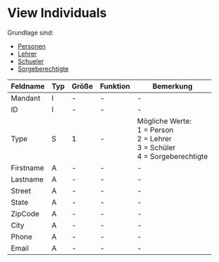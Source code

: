 # View Individuals

Grundlage sind:

* [Personen](https://doc.magellan7-toolbox.stueber.de/datenstrukture/tabellen/Personen/)
* [Lehrer](https://doc.magellan7-toolbox.stueber.de/datenstruktur/ansichten/Lehrer/)
* [Schueler](https://doc.magellan7-toolbox.stueber.de/datenstruktur/tabellen/Schueler/)
* [Sorgeberechtigte](https://doc.magellan7-toolbox.stueber.de/datenstruktur/tabellen/Sorgeberechtigte/)

| Feldname  | Typ | Größe | Funktion | Bemerkung                                |
|-----------|-----|-------|----------|------------------------------------------|
| Mandant   | I   | -     | -        | -                                        |
| ID        | I   | -     | -        | -                                        |
| Type      | S   | 1     | -        | Mögliche Werte:<br/>1 = Person<br/>2 = Lehrer<br/>3 = Schüler<br/>4 = Sorgeberechtigte |
| Firstname | A   | -     | -        | -                                        |
| Lastname  | A   | -     | -        | -                                        |
| Street    | A   | -     | -        | -                                        |
| State     | A   | -     | -        | -                                        |
| ZipCode   | A   | -     | -        | -                                        |
| City      | A   | -     | -        | -                                        |
| Phone     | A   | -     | -        | -                                        |
| Email     | A   | -     | -        | -                                        |
